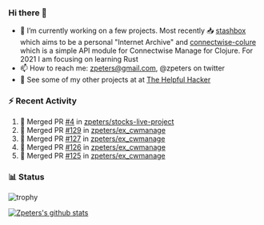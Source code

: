 ### Hi there 👋


- 🔭 I’m currently working on a few projects.  Most recently :inbox_tray: [stashbox](https://github.com/zpeters/stashbox) which aims to be a personal "Internet Archive" and [connectwise-colure](https://github.com/zpeters/connectwise-clojure) which is a simple API module for Connectwise Manage for Clojure.  For 2021 I am focusing on learning Rust
- 📫 How to reach me: zpeters@gmail.com, @zpeters on twitter
- 👋 See some of my other projects at at [The Helpful Hacker](https://thehelpfulhacker.net)

### :zap: Recent Activity

<!--START_SECTION:activity-->
1. 🎉 Merged PR [#4](https://github.com/zpeters/stocks-live-project/pull/4) in [zpeters/stocks-live-project](https://github.com/zpeters/stocks-live-project)
2. 🎉 Merged PR [#129](https://github.com/zpeters/ex_cwmanage/pull/129) in [zpeters/ex_cwmanage](https://github.com/zpeters/ex_cwmanage)
3. 🎉 Merged PR [#127](https://github.com/zpeters/ex_cwmanage/pull/127) in [zpeters/ex_cwmanage](https://github.com/zpeters/ex_cwmanage)
4. 🎉 Merged PR [#126](https://github.com/zpeters/ex_cwmanage/pull/126) in [zpeters/ex_cwmanage](https://github.com/zpeters/ex_cwmanage)
5. 🎉 Merged PR [#125](https://github.com/zpeters/ex_cwmanage/pull/125) in [zpeters/ex_cwmanage](https://github.com/zpeters/ex_cwmanage)
<!--END_SECTION:activity-->

### :bar_chart: Status

![trophy](https://github-profile-trophy.vercel.app/?username=zpeters)

[![Zpeters's github stats](https://github-readme-stats.vercel.app/api?username=zpeters)](https://github.com/zpeters/github-readme-stats&show_icons=true)
